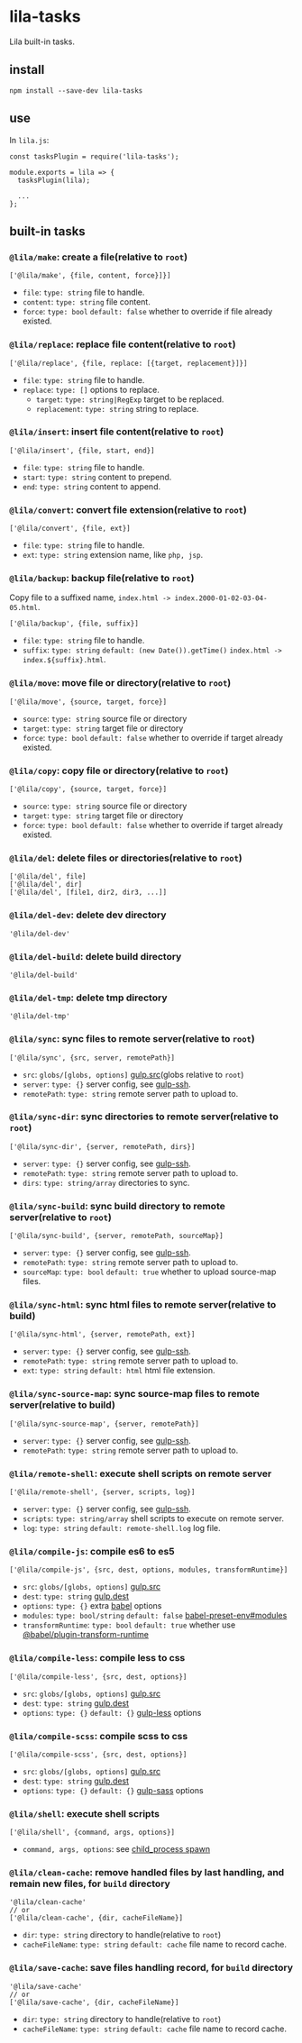 # lila-tasks

Lila built-in tasks.

## install

```
npm install --save-dev lila-tasks
```

## use

In `lila.js`:

```
const tasksPlugin = require('lila-tasks');

module.exports = lila => {
  tasksPlugin(lila);

  ...
};
```

## built-in tasks

### `@lila/make`: create a file(relative to `root`)

```
['@lila/make', {file, content, force}]}]
```

- `file`: `type: string` file to handle.
- `content`: `type: string` file content.
- `force`: `type: bool` `default: false` whether to override if file already existed.

### `@lila/replace`: replace file content(relative to `root`)

```
['@lila/replace', {file, replace: [{target, replacement}]}]
```

- `file`: `type: string` file to handle.
- `replace`: `type: []` options to replace.
  - `target`: `type: string|RegExp` target to be replaced.
  - `replacement`: `type: string` string to replace.

### `@lila/insert`: insert file content(relative to `root`)

```
['@lila/insert', {file, start, end}]
```

- `file`: `type: string` file to handle.
- `start`: `type: string` content to prepend.
- `end`: `type: string` content to append.

### `@lila/convert`: convert file extension(relative to `root`)

```
['@lila/convert', {file, ext}]
```

- `file`: `type: string` file to handle.
- `ext`: `type: string` extension name, like `php, jsp`.

### `@lila/backup`: backup file(relative to `root`)

Copy file to a suffixed name, `index.html -> index.2000-01-02-03-04-05.html`.

```
['@lila/backup', {file, suffix}]
```

- `file`: `type: string` file to handle.
- `suffix`: `type: string` `default: (new Date()).getTime()` `index.html -> index.${suffix}.html`.

### `@lila/move`: move file or directory(relative to `root`)

```
['@lila/move', {source, target, force}]
```

- `source`: `type: string` source file or directory
- `target`: `type: string` target file or directory
- `force`: `type: bool` `default: false` whether to override if target already existed.

### `@lila/copy`: copy file or directory(relative to `root`)

```
['@lila/copy', {source, target, force}]
```

- `source`: `type: string` source file or directory
- `target`: `type: string` target file or directory
- `force`: `type: bool` `default: false` whether to override if target already existed.

### `@lila/del`: delete files or directories(relative to `root`)

```
['@lila/del', file]
['@lila/del', dir]
['@lila/del', [file1, dir2, dir3, ...]]
```

### `@lila/del-dev`: delete dev directory

```
'@lila/del-dev'
```

### `@lila/del-build`: delete build directory

```
'@lila/del-build'
```

### `@lila/del-tmp`: delete tmp directory

```
'@lila/del-tmp'
```

### `@lila/sync`: sync files to remote server(relative to `root`)

```
['@lila/sync', {src, server, remotePath}]
```

- `src`: `globs/[globs, options]` [gulp.src](https://github.com/gulpjs/gulp/blob/v4.0.0/docs/API.md#gulpsrcglobs-options)(globs relative to `root`)
- `server`: `type: {}` server config, see [gulp-ssh](https://github.com/teambition/gulp-ssh).
- `remotePath`: `type: string` remote server path to upload to.

### `@lila/sync-dir`: sync directories to remote server(relative to `root`)

```
['@lila/sync-dir', {server, remotePath, dirs}]
```

- `server`: `type: {}` server config, see [gulp-ssh](https://github.com/teambition/gulp-ssh).
- `remotePath`: `type: string` remote server path to upload to.
- `dirs`: `type: string/array` directories to sync.

### `@lila/sync-build`: sync build directory to remote server(relative to `root`)

```
['@lila/sync-build', {server, remotePath, sourceMap}]
```

- `server`: `type: {}` server config, see [gulp-ssh](https://github.com/teambition/gulp-ssh).
- `remotePath`: `type: string` remote server path to upload to.
- `sourceMap`: `type: bool` `default: true` whether to upload source-map files.

### `@lila/sync-html`: sync html files to remote server(relative to build)

```
['@lila/sync-html', {server, remotePath, ext}]
```

- `server`: `type: {}` server config, see [gulp-ssh](https://github.com/teambition/gulp-ssh).
- `remotePath`: `type: string` remote server path to upload to.
- `ext`: `type: string` `default: html` html file extension.

### `@lila/sync-source-map`: sync source-map files to remote server(relative to build)

```
['@lila/sync-source-map', {server, remotePath}]
```

- `server`: `type: {}` server config, see [gulp-ssh](https://github.com/teambition/gulp-ssh).
- `remotePath`: `type: string` remote server path to upload to.

### `@lila/remote-shell`: execute shell scripts on remote server

```
['@lila/remote-shell', {server, scripts, log}]
```

- `server`: `type: {}` server config, see [gulp-ssh](https://github.com/teambition/gulp-ssh).
- `scripts`: `type: string/array` shell scripts to execute on remote server.
- `log`: `type: string` `default: remote-shell.log` log file.

### `@lila/compile-js`: compile es6 to es5

```
['@lila/compile-js', {src, dest, options, modules, transformRuntime}]
```

- `src`: `globs/[globs, options]` [gulp.src](https://github.com/gulpjs/gulp/blob/v4.0.0/docs/API.md#gulpsrcglobs-options)
- `dest`: `type: string` [gulp.dest](https://github.com/gulpjs/gulp/blob/master/docs/api/dest.md)
- `options`: `type: {}` extra [babel](https://babeljs.io) options
- `modules`: `type: bool/string` `default: false` [babel-preset-env#modules](https://babeljs.io/docs/en/babel-preset-env#modules)
- `transformRuntime`: `type: bool` `default: true` whether use [@babel/plugin-transform-runtime](https://babeljs.io/docs/en/babel-plugin-transform-runtime)

### `@lila/compile-less`: compile less to css

```
['@lila/compile-less', {src, dest, options}]
```

- `src`: `globs/[globs, options]` [gulp.src](https://github.com/gulpjs/gulp/blob/v4.0.0/docs/API.md#gulpsrcglobs-options)
- `dest`: `type: string` [gulp.dest](https://github.com/gulpjs/gulp/blob/master/docs/api/dest.md)
- `options`: `type: {}` `default: {}` [gulp-less](https://github.com/gulp-community/gulp-less) options

### `@lila/compile-scss`: compile scss to css

```
['@lila/compile-scss', {src, dest, options}]
```

- `src`: `globs/[globs, options]` [gulp.src](https://github.com/gulpjs/gulp/blob/v4.0.0/docs/API.md#gulpsrcglobs-options)
- `dest`: `type: string` [gulp.dest](https://github.com/gulpjs/gulp/blob/master/docs/api/dest.md)
- `options`: `type: {}` `default: {}` [gulp-sass](https://github.com/dlmanning/gulp-sass) options

### `@lila/shell`: execute shell scripts

```
['@lila/shell', {command, args, options}]
```

- `command, args, options`: see [child_process spawn](https://nodejs.org/dist/latest-v10.x/docs/api/child_process.html#child_process_child_process_spawn_command_args_options)

### `@lila/clean-cache`: remove handled files by last handling, and remain new files, for `build` directory

```
'@lila/clean-cache'
// or
['@lila/clean-cache', {dir, cacheFileName}]
```

- `dir`: `type: string` directory to handle(relative to `root`)
- `cacheFileName`: `type: string` `default: cache` file name to record cache.

### `@lila/save-cache`: save files handling record, for `build` directory

```
'@lila/save-cache'
// or
['@lila/save-cache', {dir, cacheFileName}]
```

- `dir`: `type: string` directory to handle(relative to `root`)
- `cacheFileName`: `type: string` `default: cache` file name to record cache.
